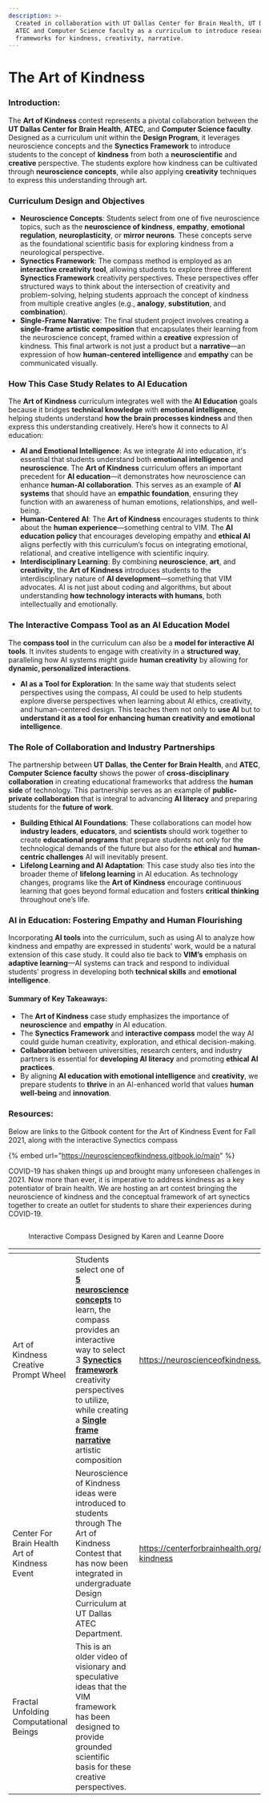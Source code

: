 ```yaml
---
description: >-
  Created in collaboration with UT Dallas Center for Brain Health, UT Dallas
  ATEC and Computer Science faculty as a curriculum to introduce research &
  frameworks for kindness, creativity, narrative.
---
```


# The Art of Kindness

### Introduction:

The **Art of Kindness** contest represents a pivotal collaboration between the **UT Dallas Center for Brain Health**, **ATEC**, and **Computer Science faculty**. Designed as a curriculum unit within the **Design Program**, it leverages neuroscience concepts and the **Synectics Framework** to introduce students to the concept of **kindness** from both a **neuroscientific** and **creative** perspective. The students explore how kindness can be cultivated through **neuroscience concepts**, while also applying **creativity** techniques to express this understanding through art.

### **Curriculum Design and Objectives**

* **Neuroscience Concepts**: Students select from one of five neuroscience topics, such as the **neuroscience of kindness**, **empathy**, **emotional regulation**, **neuroplasticity**, or **mirror neurons**. These concepts serve as the foundational scientific basis for exploring kindness from a neurological perspective.
* **Synectics Framework**: The compass method is employed as an **interactive creativity tool**, allowing students to explore three different **Synectics Framework** creativity perspectives. These perspectives offer structured ways to think about the intersection of creativity and problem-solving, helping students approach the concept of kindness from multiple creative angles (e.g., **analogy**, **substitution**, and **combination**).
* **Single-Frame Narrative**: The final student project involves creating a **single-frame artistic composition** that encapsulates their learning from the neuroscience concept, framed within a **creative** expression of kindness. This final artwork is not just a product but a **narrative**—an expression of how **human-centered intelligence** and **empathy** can be communicated visually.

### **How This Case Study Relates to AI Education**

The **Art of Kindness** curriculum integrates well with the **AI Education** goals because it bridges **technical knowledge** with **emotional intelligence**, helping students understand **how the brain processes kindness** and then express this understanding creatively. Here’s how it connects to AI education:

* **AI and Emotional Intelligence**: As we integrate AI into education, it's essential that students understand both **emotional intelligence** and **neuroscience**. The **Art of Kindness** curriculum offers an important precedent for **AI education**—it demonstrates how neuroscience can enhance **human-AI collaboration**. This serves as an example of **AI systems** that should have an **empathic foundation**, ensuring they function with an awareness of human emotions, relationships, and well-being.
* **Human-Centered AI**: The **Art of Kindness** encourages students to think about the **human experience**—something central to VIM. The **AI education policy** that encourages developing empathy and **ethical AI** aligns perfectly with this curriculum’s focus on integrating emotional, relational, and creative intelligence with scientific inquiry.
* **Interdisciplinary Learning**: By combining **neuroscience**, **art**, and **creativity**, the **Art of Kindness** introduces students to the interdisciplinary nature of **AI development**—something that VIM advocates. AI is not just about coding and algorithms, but about understanding **how technology interacts with humans**, both intellectually and emotionally.

### The Interactive Compass Tool as an AI Education Model

The **compass tool** in the curriculum can also be a **model for interactive AI tools**. It invites students to engage with creativity in a **structured way**, paralleling how AI systems might guide **human creativity** by allowing for **dynamic, personalized interactions**.

* **AI as a Tool for Exploration**: In the same way that students select perspectives using the compass, AI could be used to help students explore diverse perspectives when learning about AI ethics, creativity, and human-centered design. This teaches them not only to **use AI** but to **understand it as a tool for enhancing human creativity and emotional intelligence**.

### The Role of Collaboration and Industry Partnerships

The partnership between **UT Dallas**, **the Center for Brain Health**, and **ATEC**, **Computer Science faculty** shows the power of **cross-disciplinary collaboration** in creating educational frameworks that address the **human side** of technology. This partnership serves as an example of **public-private collaboration** that is integral to advancing **AI literacy** and preparing students for the **future of work**.

* **Building Ethical AI Foundations**: These collaborations can model how **industry leaders**, **educators**, and **scientists** should work together to create **educational programs** that prepare students not only for the technological demands of the future but also for the **ethical** and **human-centric challenges** AI will inevitably present.
* **Lifelong Learning and AI Adaptation**: This case study also ties into the broader theme of **lifelong learning** in AI education. As technology changes, programs like the **Art of Kindness** encourage continuous learning that goes beyond formal education and fosters **critical thinking** throughout one’s life.

### AI in Education: Fostering Empathy and Human Flourishing

Incorporating **AI tools** into the curriculum, such as using AI to analyze how kindness and empathy are expressed in students' work, would be a natural extension of this case study. It could also tie back to **VIM’s** emphasis on **adaptive learning**—AI systems can track and respond to individual students' progress in developing both **technical skills** and **emotional intelligence**.

#### Summary of Key Takeaways:

* The **Art of Kindness** case study emphasizes the importance of **neuroscience** and **empathy** in AI education.
* The **Synectics Framework** and **interactive compass** model the way AI could guide human creativity, exploration, and ethical decision-making.
* **Collaboration** between universities, research centers, and industry partners is essential for **developing AI literacy** and promoting **ethical AI practices**.
* By aligning **AI education with emotional intelligence** and **creativity**, we prepare students to **thrive** in an AI-enhanced world that values **human well-being** and **innovation**.

### Resources: &#x20;

Below are links to the Gitbook content for the Art of Kindness Event for Fall 2021, along with the interactive Synectics compass

{% embed url="https://neuroscienceofkindness.gitbook.io/main" %}

COVID-19 has shaken things up and brought many unforeseen challenges in 2021. Now more than ever, it is imperative to address kindness as a key potentiator of brain health. We are hosting an art contest bringing the neuroscience of kindness and the conceptual framework of art synectics together to create an outlet for students to share their experiences during COVID-19.

<figure><img src="https://neuroscienceofkindness.gitbook.io/~gitbook/image?url=https%3A%2F%2Fmedia.giphy.com%2Fmedia%2FO8veetKDHzD2Roq27m%2Fgiphy.gif&#x26;width=768&#x26;dpr=1&#x26;quality=100&#x26;sign=5ffc696&#x26;sv=2" alt=""><figcaption><p>Interactive Compass Designed by Karen and Leanne Doore</p></figcaption></figure>



<table data-view="cards"><thead><tr><th></th><th></th><th data-hidden data-card-target data-type="content-ref"></th><th data-hidden data-card-cover data-type="files"></th></tr></thead><tbody><tr><td>Art of Kindness <br>Creative Prompt Wheel </td><td>Students select one of <a href="https://neuroscienceofkindness.gitbook.io/main/neuroscience-of-kindness/neuroscience-of-kindness-art-contest/neuroscience-of-kindness"><strong>5 neuroscience concepts</strong></a> to learn, the compass provides an interactive way to select 3 <a href="https://neuroscienceofkindness.gitbook.io/main/neuroscience-of-kindness/neuroscience-of-kindness-art-contest/synectics-framework"><strong>Synectics framework</strong></a> creativity perspectives to utilize, while creating a <a href="https://neuroscienceofkindness.gitbook.io/main/neuroscience-of-kindness/neuroscience-of-kindness-art-contest/single-frame-narrative-examples"><strong>Single frame narrative</strong> </a>artistic composition</td><td><a href="https://neuroscienceofkindness.gitbook.io/main">https://neuroscienceofkindness.gitbook.io/main</a></td><td><a href="../../.gitbook/assets/NKS_Synectics-animation.gif">NKS_Synectics-animation.gif</a></td></tr><tr><td>Center For Brain Health<br>Art of Kindness Event</td><td>Neuroscience of Kindness ideas were introduced to students through The Art of Kindness Contest that has now been integrated in undergraduate Design Curriculum at UT Dallas ATEC Department.</td><td><a href="https://centerforbrainhealth.org/events/art-of-kindness">https://centerforbrainhealth.org/events/art-of-kindness</a></td><td><a href="../../.gitbook/assets/Screenshot 2025-04-28 at 8.35.30 AM.png">Screenshot 2025-04-28 at 8.35.30 AM.png</a></td></tr><tr><td>Fractal Unfolding<br>Computational Beings</td><td>This is an older video of visionary and speculative ideas that the VIM framework has been designed to provide grounded scientific basis for these creative perspectives.</td><td></td><td><a href="../../.gitbook/assets/fractal_Unfolding.avif">fractal_Unfolding.avif</a></td></tr></tbody></table>
